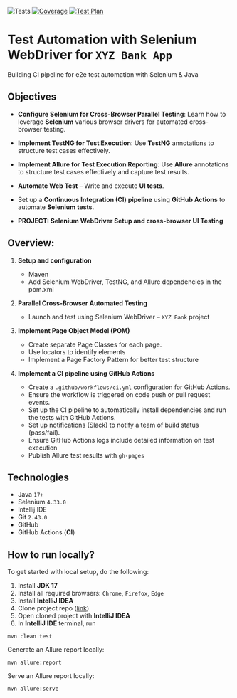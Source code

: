 ![Tests](https://github.com/sntakirutimana72/ci-e2e-test-automation/actions/workflows/xyz-bank-ci.yml/badge.svg)
[![Coverage](https://coveralls.io/repos/github/sntakirutimana72/ci-e2e-test-automation/badge.svg?branch=xyz-bank-app)](https://coveralls.io/github/sntakirutimana72/ci-e2e-test-automation?branch=xyz-bank-app)
[![Test Plan](https://img.shields.io/badge/Test%20Plan-blue)](https://docs.google.com/document/d/1eiAHBsRM5-_U27YXNVEwNpt8n-Yd1MGtNuDMV2GEbf0/edit?tab=t.0)

# Test Automation with Selenium WebDriver for `XYZ Bank App`

Building CI pipeline for e2e test automation with Selenium &amp; Java

## Objectives

- **Configure Selenium for Cross-Browser Parallel Testing**:
  Learn how to leverage **Selenium** various browser drivers for automated cross-browser testing.

- **Implement TestNG for Test Execution**:
  Use **TestNG** annotations to structure test cases effectively.

- **Implement Allure for Test Execution Reporting**:
  Use **Allure** annotations to structure test cases effectively and capture test results.

- **Automate Web Test** – Write and execute **UI tests**.
- Set up a **Continuous Integration (CI) pipeline** using **GitHub Actions** to automate **Selenium tests**.
- **PROJECT: Selenium WebDriver Setup and cross-browser UI Testing**

## Overview:

1. **Setup and configuration**
   - Maven
   - Add Selenium WebDriver, TestNG, and Allure dependencies in the pom.xml

2. **Parallel Cross-Browser Automated Testing**
   - Launch and test using Selenium WebDriver – `XYZ Bank` project

3. **Implement Page Object Model (POM)**
   - Create separate Page Classes for each page.
   - Use locators to identify elements
   - Implement a Page Factory Pattern for better test structure
   
4. **Implement a CI pipeline using GitHub Actions**
   - Create a `.github/workflows/ci.yml` configuration for GitHub Actions.
   - Ensure the workflow is triggered on code push or pull request events.
   - Set up the CI pipeline to automatically install dependencies and run the tests with GitHub Actions.
   - Set up notifications (Slack) to notify a team of build status (pass/fail).
   - Ensure GitHub Actions logs include detailed information on test execution
   - Publish Allure test results with `gh-pages`

## Technologies
- Java `17+`
- Selenium `4.33.0`
- Intellij IDE
- Git `2.43.0`
- GitHub
- GitHub Actions (**CI**)

## How to run locally?

To get started with local setup, do the following:

1. Install **JDK 17**
2. Install all required browsers: `Chrome`, `Firefox`, `Edge`
3. Install **IntelliJ IDEA**
4. Clone project repo ([link](https://github.com/sntakirutimana72/ci-e2e-test-automation))
5. Open cloned project with **IntelliJ IDEA**
6. In **IntelliJ IDE** terminal, run 
  ```shell
  mvn clean test
  ```

  Generate an Allure report locally:
  ```shell
  mvn allure:report
  ```

  Serve an Allure report locally:
  ```shell
  mvn allure:serve
  ```
